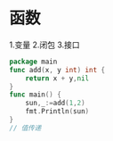 # 函数
1.变量
2.闭包
3.接口

```go
package main
func add(x, y int) int {
	return x + y,nil
}
func main() {
	sun,_:=add(1,2)
	fmt.Println(sun)
}
// 值传递
```

